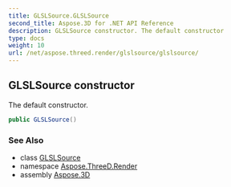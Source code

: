 ```yaml
---
title: GLSLSource.GLSLSource
second_title: Aspose.3D for .NET API Reference
description: GLSLSource constructor. The default constructor
type: docs
weight: 10
url: /net/aspose.threed.render/glslsource/glslsource/
---
```

## GLSLSource constructor

The default constructor.

```csharp
public GLSLSource()
```

### See Also

* class [GLSLSource](../)
* namespace [Aspose.ThreeD.Render](../../../aspose.threed.render/)
* assembly [Aspose.3D](../../../)


